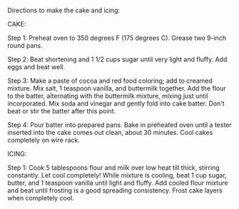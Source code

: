 Directions to make the cake and icing:

CAKE: 

Step 1:
Preheat oven to 350 degrees F (175 degrees C). Grease two 9-inch round pans.

Step 2:
Beat shortening and 1 1/2 cups sugar until very light and fluffy. Add eggs and beat well.

Step 3:
Make a paste of cocoa and red food coloring; add to creamed mixture. Mix salt, 1 teaspoon vanilla, and buttermilk together. Add the flour to the batter, alternating with the buttermilk mixture, mixing just until incorporated. Mix soda and vinegar and gently fold into cake batter. Don't beat or stir the batter after this point.

Step 4:
Pour batter into prepared pans. Bake in preheated oven until a tester inserted into the cake comes out clean, about 30 minutes. Cool cakes completely on wire rack.

ICING:

Step 1:
Cook 5 tablespoons flour and milk over low heat till thick, stirring constantly. Let cool completely! While mixture is cooling, beat 1 cup sugar, butter, and 1 teaspoon vanilla until light and fluffy. Add cooled flour mixture and beat until frosting is a good spreading consistency. Frost cake layers when completely cool.